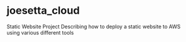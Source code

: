 # joesetta_cloud
Static Website Project Describing how to deploy a static website to AWS using various different tools
